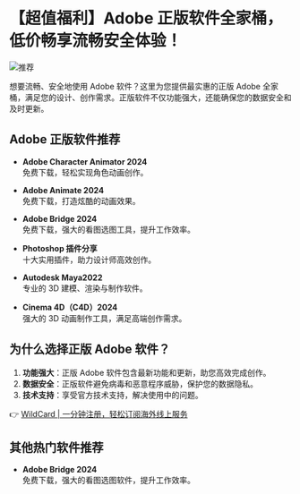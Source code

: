 # 【超值福利】Adobe 正版软件全家桶，低价畅享流畅安全体验！

![推荐](https://bbtdd.com/img/24873369.webp)

想要流畅、安全地使用 Adobe 软件？这里为您提供最实惠的正版 Adobe 全家桶，满足您的设计、创作需求。正版软件不仅功能强大，还能确保您的数据安全和及时更新。

## Adobe 正版软件推荐

- **Adobe Character Animator 2024**  
  免费下载，轻松实现角色动画创作。  

- **Adobe Animate 2024**  
  免费下载，打造炫酷的动画效果。  

- **Adobe Bridge 2024**  
  免费下载，强大的看图选图工具，提升工作效率。  

- **Photoshop 插件分享**  
  十大实用插件，助力设计师高效创作。  

- **Autodesk Maya2022**  
  专业的 3D 建模、渲染与制作软件。  

- **Cinema 4D（C4D）2024**  
  强大的 3D 动画制作工具，满足高端创作需求。  

## 为什么选择正版 Adobe 软件？

1. **功能强大**：正版 Adobe 软件包含最新功能和更新，助您高效完成创作。  
2. **数据安全**：正版软件避免病毒和恶意程序威胁，保护您的数据隐私。  
3. **技术支持**：享受官方技术支持，解决使用中的问题。  

👉 [WildCard | 一分钟注册，轻松订阅海外线上服务](https://bbtdd.com/WildCard)  

## 其他热门软件推荐

- **Adobe Bridge 2024**  
  免费下载，强大的看图选图软件，提升工作效率。